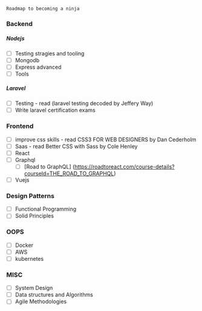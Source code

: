 ```
Roadmap to becoming a ninja
```
### Backend

##### Nodejs
 - [ ] Testing stragies and tooling
 - [ ] Mongodb
 - [ ] Express advanced 
 - [ ] Tools 
 
##### Laravel
 - [ ] Testing - read (laravel testing decoded by Jeffery Way)
 - [ ] Write laravel certification exams
 
### Frontend
 - [ ] improve css skills - read CSS3 FOR WEB DESIGNERS by Dan Cederholm
 - [ ] Saas - read Better CSS with Sass by Cole Henley
 - [ ] React 
 - [ ] Graphql
    - [ ] [Road to GraphQL] (https://roadtoreact.com/course-details?courseId=THE_ROAD_TO_GRAPHQL)
 - [ ] Vuejs

### Design Patterns
 - [ ] Functional Programming
 - [ ] Solid Principles

### OOPS
- [ ] Docker
- [ ] AWS
- [ ] kubernetes

### MISC
- [ ] System Design
- [ ] Data structures and Algorithms
- [ ] Agile Methodologies
